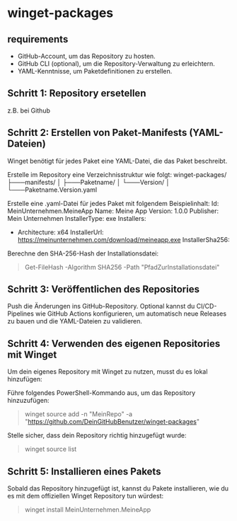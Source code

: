 # winget-packages
## requirements
- GitHub-Account, um das Repository zu hosten.
- GitHub CLI (optional), um die Repository-Verwaltung zu erleichtern.
- YAML-Kenntnisse, um Paketdefinitionen zu erstellen.

## Schritt 1: Repository ersetellen
z.B. bei Github

## Schritt 2: Erstellen von Paket-Manifests (YAML-Dateien)
Winget benötigt für jedes Paket eine YAML-Datei, die das Paket beschreibt.

Erstelle im Repository eine Verzeichnisstruktur wie folgt:
winget-packages/
├───manifests/
│   ├───Paketname/
│       └───Version/
│           └───Paketname.Version.yaml

Erstelle eine .yaml-Datei für jedes Paket mit folgendem Beispielinhalt:
Id: MeinUnternehmen.MeineApp
Name: Meine App
Version: 1.0.0
Publisher: Mein Unternehmen
InstallerType: exe
Installers:
  - Architecture: x64
    InstallerUrl: https://meinunternehmen.com/download/meineapp.exe
    InstallerSha256: <SHA256-Wert>

Berechne den SHA-256-Hash der Installationsdatei:
>Get-FileHash -Algorithm SHA256 -Path "PfadZurInstallationsdatei"

## Schritt 3: Veröffentlichen des Repositories
Push die Änderungen ins GitHub-Repository.
Optional kannst du CI/CD-Pipelines wie GitHub Actions konfigurieren, um automatisch neue Releases zu bauen und die YAML-Dateien zu validieren.

## Schritt 4: Verwenden des eigenen Repositories mit Winget
Um dein eigenes Repository mit Winget zu nutzen, musst du es lokal hinzufügen:

Führe folgendes PowerShell-Kommando aus, um das Repository hinzuzufügen:
>winget source add -n "MeinRepo" -a "https://github.com/DeinGitHubBenutzer/winget-packages"

Stelle sicher, dass dein Repository richtig hinzugefügt wurde:
>winget source list

## Schritt 5: Installieren eines Pakets
Sobald das Repository hinzugefügt ist, kannst du Pakete installieren, wie du es mit dem offiziellen Winget Repository tun würdest:
>winget install MeinUnternehmen.MeineApp

